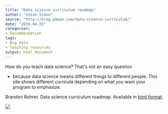 ```yaml
---
title: "Data science curriculum roadmap"
author: "Steve Simon"
source: "http://blog.pmean.com/data-science-curriculum/"
date: "2019-04-25"
categories:
- Recommendation
tags:
- Big data
- Teaching resources
output: html_document
---
```


How do you teach data science? That's not an easy question
- because data
science means different things to different people. This site shows
different curricula depending on what you want your program to
emphasize.

<!---More--->

Brandon Rohrer. Data science curriculum roadmap. Available in [html
format](https://github.com/brohrer/academic_advisory/blob/master/curriculum_roadmap.md).

![](http://www.pmean.com/images/images/19/data-science-curriculum01.png)




